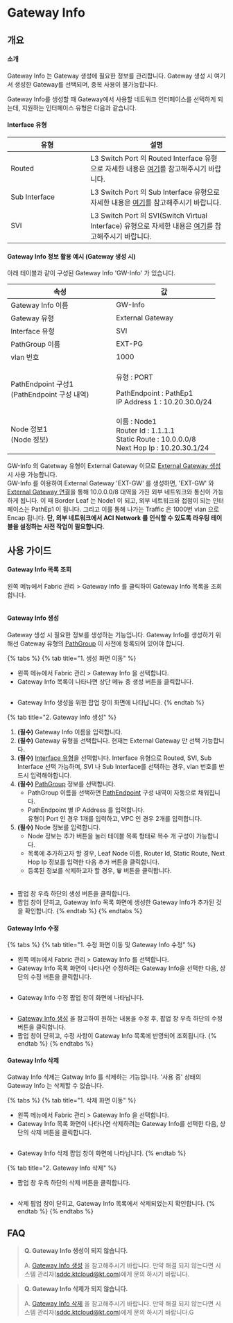 # Gateway Info

## 개요

#### 소개

Gateway Info 는 Gateway 생성에 필요한 정보를 관리합니다. Gateway 생성 시 여기서 생성한 Gateway를 선택되며, 중복 사용이 불가능합니다.

Gateway Info를 생성할 때 Gateway에서 사용할 네트워크 인터페이스를 선택하게 되는데, 지원하는 인터페이스 유형은 다음과 같습니다.&#x20;

#### Interface 유형

<table><thead><tr><th width="168">유형</th><th>설명</th></tr></thead><tbody><tr><td>Routed</td><td>L3 Switch Port 의 Routed Interface 유형으로 자세한 내용은 <a href="https://www.cisco.com/c/en/us/td/docs/switches/datacenter/nexus5000/sw/interfaces/521_N11/b_5k_Interfaces_Config_Guide_Release_521N11/b_5k_Interfaces_Config_Guide_Release_521N11_chapter_011.pdf">여기</a>를 참고해주시기 바랍니다.</td></tr><tr><td>Sub Interface</td><td>L3 Switch Port 의 Sub Interface 유형으로 자세한 내용은 <a href="https://www.cisco.com/c/en/us/td/docs/switches/datacenter/nexus5000/sw/interfaces/521_N11/b_5k_Interfaces_Config_Guide_Release_521N11/b_5k_Interfaces_Config_Guide_Release_521N11_chapter_011.pdf">여기</a>를 참고해주시기 바랍니다.</td></tr><tr><td>SVI</td><td>L3 Switch Port 의 SVI(Switch Virtual Interface) 유형으로 자세한 내용은 <a href="https://www.cisco.com/c/en/us/td/docs/switches/datacenter/nexus5000/sw/interfaces/521_N11/b_5k_Interfaces_Config_Guide_Release_521N11/b_5k_Interfaces_Config_Guide_Release_521N11_chapter_011.pdf">여기</a>를 참고해주시기 바랍니다.</td></tr></tbody></table>

#### Gateway Info 정보 활용 예시 (Gateway 생성 시)

아래 테이블과 같이 구성된 Gateway Info 'GW-Info' 가 있습니다.

<table><thead><tr><th width="227">속성</th><th>값</th></tr></thead><tbody><tr><td>Gateway Info 이름</td><td>GW-Info</td></tr><tr><td>Gateway 유형</td><td>External Gateway</td></tr><tr><td>Interface 유형</td><td>SVI</td></tr><tr><td>PathGroup 이름</td><td>EXT-PG</td></tr><tr><td>vlan 번호</td><td>1000</td></tr><tr><td>PathEndpoint 구성1<br>(PathEndpoint 구성 내역)</td><td><p>유형 : PORT</p><p>PathEndpoint : PathEp1<br>IP Address 1 : 10.20.30.0/24</p></td></tr><tr><td>Node 정보1<br>(Node 정보)</td><td>이름 : Node1<br>Router Id : 1.1.1.1<br>Static Route : 10.0.0.0/8<br>Next Hop Ip : 10.20.30.1/24</td></tr></tbody></table>

GW-Info 의 Gatetway 유형이 External Gateway 이므로 [External Gateway 생성](../network/gateway.md#external-gateway-1) 시 사용 가능합니다.\
GW-Info 를 이용하여 External Gateway 'EXT-GW' 를 생성하면, 'EXT-GW' 와 [External Gateway 연결](../network/routing/gateway-routing.md)을 통해 10.0.0.0/8 대역을 가진 외부 네트워크와 통신이 가능하게 됩니다. 이 때 Border Leaf 는 Node1 이 되고, 외부 네트워크와 접점이 되는 인터페이스는 PathEp1 이 됩니다. 그리고 이를 통해 나가는 Traffic 은 1000번 vlan 으로 Encap 됩니다. **단, 외부 네트워크에서 ACI Network 를 인식할 수 있도록 라우팅 테이블을 설정하는 사전 작업이 필요합니다.**



## 사용 가이드

#### Gateway Info 목록 조회

왼쪽 메뉴에서 Fabric 관리 > Gateway Info 를 클릭하여 Gateway Info 목록을 조회합니다.

<figure><img src="../.gitbook/assets/image (75).png" alt=""><figcaption></figcaption></figure>



#### Gateway Info 생성

Gateway 생성 시 필요한 정보를 생성하는 기능입니다. Gateway Info를 생성하기 위해선 Gateway 유형의 [PathGroup](pathgroup.md) 이 사전에 등록되어 있어야 합니다.

{% tabs %}
{% tab title="1. 생성 화면 이동" %}
* 왼쪽 메뉴에서 Fabric 관리 > Gateway Info 을 선택합니다.
* Gateway Info 목록이 나타나면 상단 메뉴 중 생성 버튼을 클릭합니다.

<figure><img src="../.gitbook/assets/image (119).png" alt=""><figcaption></figcaption></figure>

* Gateway Info 생성을 위한 팝업 창이 화면에 나타납니다.
{% endtab %}

{% tab title="2. Gateway Info 생성" %}
1. **(필수)** Gateway Info 이름을 입력합니다.
2. **(필수)** Gateway 유형을 선택합니다. 현재는 External Gateway 만 선택 가능합니다.
3. **(필수)** [Interface 유형](gateway-info.md#interface)을 선택합니다. Interface 유형으로 Routed, SVI, Sub Interface 선택 가능하며, SVI 나 Sub Interface를 선택하는 경우, vlan 번호를 반드시 입력해야합니다.
4. **(필수)** [PathGroup](pathgroup.md) 정보를 선택합니다.
   * PathGroup 이름을 선택하면 [PathEndpoint](pathendpoint.md) 구성 내역이 자동으로 채워집니다.
   * PathEndpoint 별 IP Address 를 입력합니다. \
     유형이 Port 인 경우 1개를 입력하고, VPC 인 경우 2개를 입력합니다.
5. **(필수)** Node 정보를 입력합니다.
   * Node 정보는 추가 버튼을 눌러 테이블 목록 형태로 복수 개 구성이 가능합니다.
   * 목록에 추가하고자 할 경우,  Leaf Node 이름, Router Id, Static Route, Next Hop Ip 정보를 입력한 다음 추가 버튼을 클릭합니다.
   * 등록된 정보를 삭제하고자 할 경우, 🗑 버튼을 클릭합니다.

<figure><img src="../.gitbook/assets/image (113).png" alt=""><figcaption></figcaption></figure>

* 팝업 창 우측 하단의 생성 버튼을 클릭합니다.
* 팝업 창이 닫히고, Gateway Info 목록 화면에 생성한 Gateway Info가 추가된 것을 확인합니다.
{% endtab %}
{% endtabs %}



#### Gateway Info 수정

{% tabs %}
{% tab title="1. 수정 화면 이동 및 Gateway Info 수정" %}
* 왼쪽 메뉴에서 Fabric 관리 > Gateway Info 를 선택합니다.
* Gateway Info 목록 화면이 나타나면 수정하려는 Gateway Info을 선택한 다음, 상단의 수정 버튼을 클릭합니다.

<figure><img src="../.gitbook/assets/image (72).png" alt=""><figcaption></figcaption></figure>

* Gateway Info 수정 팝업 창이 화면에 나타납니다.

<figure><img src="../.gitbook/assets/GatewayInfo_modify (1).webp" alt=""><figcaption></figcaption></figure>

* [Gateway Info 생성](gateway-info.md#2.-gateway-info) 을 참고하여 원하는 내용을 수정 후, 팝업 창 우측 하단의 수정 버튼을 클릭합니다.
* 팝업 창이 닫히고, 수정 사항이 Gateway Info 목록에 반영되어 조회됩니다.
{% endtab %}
{% endtabs %}



#### Gateway Info 삭제

Gatway Info 삭제는 Gatway Info 를 삭제하는 기능입니다. '사용 중' 상태의 Gateway Info 는 삭제할 수 없습니다.

{% tabs %}
{% tab title="1. 삭제 화면 이동" %}
* 왼쪽 메뉴에서 Fabric 관리 > Gateway Info 을 선택합니다.
* Gateway Info 목록 화면이 나타나면 삭제하려는 Gateway Info를 선택한 다음, 상단의 삭제 버튼을 클릭합니다.

<figure><img src="../.gitbook/assets/image (110).png" alt=""><figcaption></figcaption></figure>

* Gateway Info 삭제 팝업 창이 화면에 나타납니다.
{% endtab %}

{% tab title="2. Gateway Info 삭제" %}
* 팝업 창 우측 하단의 삭제 버튼을 클릭합니다.

<figure><img src="../.gitbook/assets/image (124).png" alt=""><figcaption></figcaption></figure>

* 삭제 팝업 창이 닫히고, Gateway Info 목록에서 삭제되었는지 확인합니다.
{% endtab %}
{% endtabs %}



## FAQ

> **Q. Gateway Info 생성이 되지 않습니다.**
>
> A. [Gateway Info 생성](gateway-info.md#gateway-info) 을 참고해주시기 바랍니다. 만약 해결 되지 않는다면 시스템 관리자(sddc.ktcloud@kt.com)에게 문의 하시기 바랍니다.

> **Q. Gateway Info 삭제가 되지 않습니다.**
>
> A. [Gateway Info 삭제](gateway-info.md#2.-gateway-info-2) 을 참고해주시기 바랍니다. 만약 해결 되지 않는다면 시스템 관리자(sddc.ktcloud@kt.com)에게 문의 하시기 바랍니다.G
